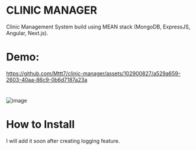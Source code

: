 # CLINIC MANAGER
Clinic Management System build using MEAN stack (MongoDB, ExpressJS, Angular, Next.js).

# Demo:
https://github.com/Mttt7/clinic-manager/assets/102900827/a529a659-2603-40aa-86c9-0b6d7187a23a
# 
![image](https://github.com/Mttt7/clinic-manager/assets/102900827/9e6872e4-9af5-4feb-af15-e90f44dd5808)

# How to Install
I will add it soon after creating logging feature.
